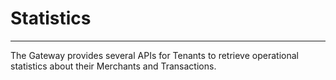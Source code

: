 Statistics
==============
--------------

The Gateway provides several APIs for Tenants to retrieve operational statistics about their
Merchants and Transactions.